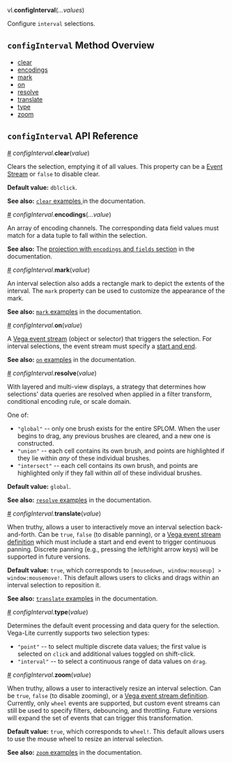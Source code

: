 vl.<b>configInterval</b>(<em>...values</em>)

Configure <code>interval</code> selections.

## <code>configInterval</code> Method Overview

* <a href="#clear">clear</a>
* <a href="#encodings">encodings</a>
* <a href="#mark">mark</a>
* <a href="#on">on</a>
* <a href="#resolve">resolve</a>
* <a href="#translate">translate</a>
* <a href="#type">type</a>
* <a href="#zoom">zoom</a>

## <code>configInterval</code> API Reference

<a id="clear" href="#clear">#</a>
<em>configInterval</em>.<b>clear</b>(<em>value</em>)

Clears the selection, emptying it of all values. This property can be a [Event Stream](https://vega.github.io/vega/docs/event-streams/) or `false` to disable clear.

__Default value:__ `dblclick`.

__See also:__ [`clear` examples ](https://vega.github.io/vega-lite/docs/selection.html#clear) in the documentation.

<a id="encodings" href="#encodings">#</a>
<em>configInterval</em>.<b>encodings</b>(<em>...value</em>)

An array of encoding channels. The corresponding data field values must match for a data tuple to fall within the selection.

__See also:__ The [projection with `encodings` and `fields` section](https://vega.github.io/vega-lite/docs/selection.html#project) in the documentation.

<a id="mark" href="#mark">#</a>
<em>configInterval</em>.<b>mark</b>(<em>value</em>)

An interval selection also adds a rectangle mark to depict the extents of the interval. The `mark` property can be used to customize the appearance of the mark.

__See also:__ [`mark` examples](https://vega.github.io/vega-lite/docs/selection.html#mark) in the documentation.

<a id="on" href="#on">#</a>
<em>configInterval</em>.<b>on</b>(<em>value</em>)

A [Vega event stream](https://vega.github.io/vega/docs/event-streams/) (object or selector) that triggers the selection. For interval selections, the event stream must specify a [start and end](https://vega.github.io/vega/docs/event-streams/#between-filters).

__See also:__ [`on` examples](https://vega.github.io/vega-lite/docs/selection.html#on) in the documentation.

<a id="resolve" href="#resolve">#</a>
<em>configInterval</em>.<b>resolve</b>(<em>value</em>)

With layered and multi-view displays, a strategy that determines how selections' data queries are resolved when applied in a filter transform, conditional encoding rule, or scale domain.

One of:
- `"global"` -- only one brush exists for the entire SPLOM. When the user begins to drag, any previous brushes are cleared, and a new one is constructed.
- `"union"` -- each cell contains its own brush, and points are highlighted if they lie within _any_ of these individual brushes.
- `"intersect"` -- each cell contains its own brush, and points are highlighted only if they fall within _all_ of these individual brushes.

__Default value:__ `global`.

__See also:__ [`resolve` examples](https://vega.github.io/vega-lite/docs/selection.html#resolve) in the documentation.

<a id="translate" href="#translate">#</a>
<em>configInterval</em>.<b>translate</b>(<em>value</em>)

When truthy, allows a user to interactively move an interval selection back-and-forth. Can be `true`, `false` (to disable panning), or a [Vega event stream definition](https://vega.github.io/vega/docs/event-streams/) which must include a start and end event to trigger continuous panning. Discrete panning (e.g., pressing the left/right arrow keys) will be supported in future versions.

__Default value:__ `true`, which corresponds to `[mousedown, window:mouseup] > window:mousemove!`. This default allows users to clicks and drags within an interval selection to reposition it.

__See also:__ [`translate` examples](https://vega.github.io/vega-lite/docs/selection.html#translate) in the documentation.

<a id="type" href="#type">#</a>
<em>configInterval</em>.<b>type</b>(<em>value</em>)

Determines the default event processing and data query for the selection. Vega-Lite currently supports two selection types:

- `"point"` -- to select multiple discrete data values; the first value is selected on `click` and additional values toggled on shift-click.
- `"interval"` -- to select a continuous range of data values on `drag`.

<a id="zoom" href="#zoom">#</a>
<em>configInterval</em>.<b>zoom</b>(<em>value</em>)

When truthy, allows a user to interactively resize an interval selection. Can be `true`, `false` (to disable zooming), or a [Vega event stream definition](https://vega.github.io/vega/docs/event-streams/). Currently, only `wheel` events are supported, but custom event streams can still be used to specify filters, debouncing, and throttling. Future versions will expand the set of events that can trigger this transformation.

__Default value:__ `true`, which corresponds to `wheel!`. This default allows users to use the mouse wheel to resize an interval selection.

__See also:__ [`zoom` examples](https://vega.github.io/vega-lite/docs/selection.html#zoom) in the documentation.

